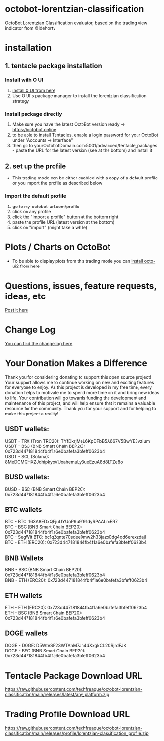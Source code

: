 

# octobot-lorentzian-classification
OctoBot Lorentzian Classification evaluator, based on the trading view indicator from [©jdehorty](https://www.tradingview.com/script/WhBzgfDu-Machine-Learning-Lorentzian-Classification)

# installation
## 1. tentacle package installation
### Install with O UI
1. [install O UI from here](https://github.com/techfreaque/octo-ui-2)
2. Use O UI's package manager to install the lorentzian classification strategy
### Install package directly
1. Make sure you have the latest OctoBot version ready -> https://octobot.online
2. to be able to install Tentacles, enable a login password for your OctoBot under "Accounts -> Interface"
3. then go to yourOctobotDomain.com:5001/advanced/tentacle_packages - paste the URL for the latest version (see at the bottom) and install it

## 2. set up the profile
* This trading mode can be either enabled with a copy of a default profile or you import the profile as described below
### Import the default profile
1. go to my-octobot-url.com/profile
2. click on any profile
3. click the "import a profile" button at the bottom right
4. paste the profile URL (latest version at the bottom)
5. click on "import" (might take a while)


# Plots / Charts on OctoBot
* To be able to display plots from this trading mode you can [install octo-ui2 from here](https://github.com/techfreaque/octo-ui-2)

# Questions, issues, feature requests, ideas, etc
[Post it here](https://github.com/techfreaque/octobot-lorentzian-classification/issues)

# Change Log
[You can find the change log here](https://github.com/techfreaque/octobot-lorentzian-classification/commits/main)

# Your Donation Makes a Difference

Thank you for considering donating to support this open source project! Your support allows me to continue working on new and exciting features for everyone to enjoy. As this project is developed in my free time, every donation helps to motivate me to spend more time on it and bring new ideas to life. Your contribution will go towards funding the development and maintenance of this project, and will help ensure that it remains a valuable resource for the community. Thank you for your support and for helping to make this project a reality!

## USDT wallets:

USDT - TRX (Tron TRC20): TYfDkrjMeL6KpDFbB5A667V5BwYE3vzium\
USDT - BSC (BNB Smart Chain BEP20): 0x723d447181844fb4f1a6e0bafefa3bfeff0623b4\
USDT - SOL (Solana): 8MeDCMQHXZJdhipkyoVUxahemuLy3ueEzuA8d8LTZe8o

## BUSD wallets:

BUSD - BSC (BNB Smart Chain BEP20): 0x723d447181844fb4f1a6e0bafefa3bfeff0623b4

## BTC wallets

BTC - BTC: 163A8EDxQPjuUYUoP9u9f91dyRPAALmER7\
BTC - BSC (BNB Smart Chain BEP20): 0x723d447181844fb4f1a6e0bafefa3bfeff0623b4\
BTC - SegWit BTC: bc1q2qnte70sdee0mw2h33jazx0dg4qd6erexzdajl\
BTC - ETH (ERC20): 0x723d447181844fb4f1a6e0bafefa3bfeff0623b4

## BNB Wallets

BNB - BSC (BNB Smart Chain BEP20): 0x723d447181844fb4f1a6e0bafefa3bfeff0623b4\
BNB - ETH (ERC20): 0x723d447181844fb4f1a6e0bafefa3bfeff0623b4

## ETH wallets

ETH - ETH (ERC20): 0x723d447181844fb4f1a6e0bafefa3bfeff0623b4 \
ETH - BSC (BNB Smart Chain BEP20): 0x723d447181844fb4f1a6e0bafefa3bfeff0623b4

## DOGE wallets

DOGE - DOGE: D5WteSP23WTAhM7Jh4dXxgkCL2CRjrdFJK\
DOGE - BSC (BNB Smart Chain BEP20): 0x723d447181844fb4f1a6e0bafefa3bfeff0623b4

# Tentacle Package Download URL
https://raw.githubusercontent.com/techfreaque/octobot-lorentzian-classification/main/releases/latest/any_platform.zip

# Trading Profile Download URL
https://raw.githubusercontent.com/techfreaque/octobot-lorentzian-classification/main/releases/profile/lorentzian-classification_profile.zip
